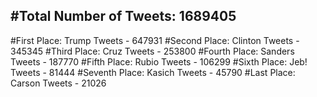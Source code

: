 #Total Number of Tweets: 1689405 
---
#First Place: Trump Tweets - 647931
#Second Place: Clinton Tweets - 345345
#Third Place: Cruz Tweets - 253800
#Fourth Place: Sanders Tweets - 187770
#Fifth Place: Rubio Tweets - 106299
#Sixth Place: Jeb! Tweets - 81444
#Seventh Place: Kasich Tweets - 45790
#Last Place: Carson Tweets - 21026
